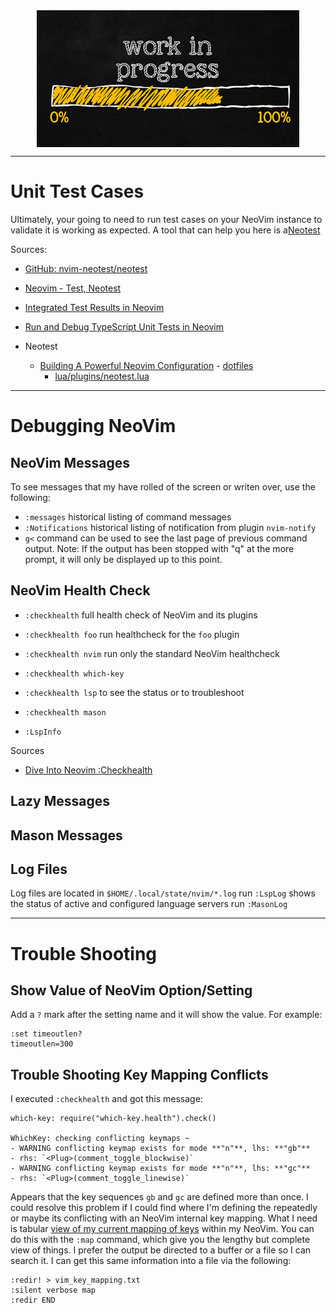 <!--
Maintainer:   jeffskinnerbox@yahoo.com / www.jeffskinnerbox.me
Version:      0.0.1
-->

<div align="center">
<img src="https://raw.githubusercontent.com/jeffskinnerbox/blog/main/content/images/banners-bkgrds/work-in-progress.jpg" title="These materials require additional work and are not ready for general use." align="center" width=420px height=219px>
</div>

---------------

# Unit Test Cases

Ultimately, your going to need to run test cases on your NeoVim instance to validate it is working as expected.
A tool that can help you here is a[Neotest][02]

Sources:

- [GitHub: nvim-neotest/neotest][02]
- [Neovim - Test, Neotest](https://www.youtube.com/watch?v=O6jJacmBCwY)
- [Integrated Test Results in Neovim](https://www.youtube.com/watch?v=cf72gMBrsI0)
- [Run and Debug TypeScript Unit Tests in Neovim](https://www.youtube.com/watch?v=7Nt8n3rjfDY)

- Neotest
  - [Building A Powerful Neovim Configuration](https://harrisoncramer.me/building-a-powerful-neovim-configuration/) - [dotfiles](https://github.com/harrisoncramer/nvim/tree/main)
    - [lua/plugins/neotest.lua](https://github.com/harrisoncramer/nvim/blob/main/lua/plugins/neotest.lua)

---------------

# Debugging NeoVim

## NeoVim Messages

To see messages that my have rolled of the screen or writen over, use the following:

- `:messages` historical listing of command messages
- `:Notifications` historical listing of notification from plugin `nvim-notify`
- `g<` command can be used to see the last page of previous command output.
  Note: If the output has been stopped with "q" at the more prompt, it will only
  be displayed up to this point.

## NeoVim Health Check

- `:checkhealth` full health check of NeoVim and its plugins
- `:checkhealth foo` run healthcheck for the `foo` plugin
- `:checkhealth nvim` run only the standard NeoVim healthcheck
- `:checkhealth which-key`
- `:checkhealth lsp` to see the status or to troubleshoot
- `:checkhealth mason`

- `:LspInfo`

Sources

- [Dive Into Neovim :Checkhealth](https://thoughtbot.com/upcase/videos/neovim-checkhealth)

## Lazy Messages

## Mason Messages

## Log Files

Log files are located in `$HOME/.local/state/nvim/*.log`
run `:LspLog` shows the status of active and configured language servers
run `:MasonLog`

---------------

# Trouble Shooting

## Show Value of NeoVim Option/Setting

Add a `?` mark after the setting name and it will show the value.
For example:

```vim
:set timeoutlen?
timeoutlen=300
```

## Trouble Shooting Key Mapping Conflicts

I executed `:checkhealth` and got this message:

```vim
which-key: require("which-key.health").check()

WhichKey: checking conflicting keymaps ~
- WARNING conflicting keymap exists for mode **"n"**, lhs: **"gb"**
- rhs: `<Plug>(comment_toggle_blockwise)`
- WARNING conflicting keymap exists for mode **"n"**, lhs: **"gc"**
- rhs: `<Plug>(comment_toggle_linewise)`
```

Appears that the key sequences `gb` and `gc` are defined more than once.
I could resolve this problem if I could find where I'm defining the repeatedly
or maybe its conflicting with an NeoVim internal key mapping.
What I need is tabular [view of my current mapping of keys][01] within my NeoVim.
You can do this with the `:map` command, which give you the lengthy but complete view of things.
I prefer the output be directed to a buffer or a file so I can search it.
I can get this same information into a file via the following:

```vim
:redir! > vim_key_mapping.txt
:silent verbose map
:redir END
```

[01]: https://stackoverflow.com/questions/7642746/is-there-any-way-to-view-the-currently-mapped-keys-in-vim
[02]: https://github.com/nvim-neotest/neotest

[03]:
[04]:
[05]:
[06]:
[07]:
[08]:
[09]:
[10]:
